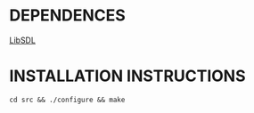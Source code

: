 DEPENDENCES
===========

[LibSDL](http://libsdl.org)

INSTALLATION INSTRUCTIONS
=========================

`cd src && ./configure && make`
